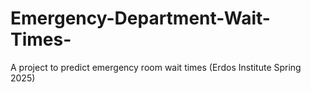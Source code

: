 # Emergency-Department-Wait-Times-
 A project to predict emergency room wait times (Erdos Institute Spring 2025)
